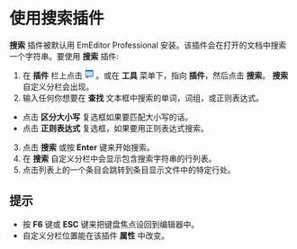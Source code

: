 # 使用搜索插件

**搜索** 插件被默认用 EmEditor Professional 安装。该插件会在打开的文档中搜索一个字符串。要使用 **搜索** 插件:

1. 在 **插件** 栏上点击 **![Search](../../images/plugin_search.png)** 。或在 **工具** 菜单下，指向 **插件**，然后点击 **搜索**。 **搜索** 自定义分栏会出现。
2. 输入任何你想要在 **查找** 文本框中搜索的单词，词组，或正则表达式。

- 点击 **区分大小写** 复选框如果要匹配大小写的话。
- 点击 **正则表达式** 复选框，如果要用正则表达式搜索。
3. 点击 **搜索** 或按 **Enter** 键来开始搜索。
4. 在 **搜索** 自定义分栏中会显示包含搜索字符串的行列表。
5. 点击列表上的一个条目会跳转到条目显示文件中的特定行处。

## 提示

- 按 **F6** 键或 **ESC** 键来把键盘焦点设回到编辑器中。
- 自定义分栏位置能在该插件 **属性** 中改变。
